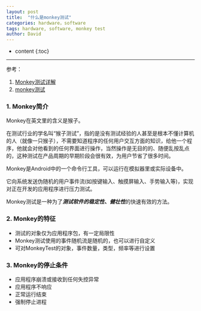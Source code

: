 ```yaml
---
layout: post
title:  "什么是monkey测试"
categories: hardware，software
tags: hardware, software, monkey test
author: David
---
```


* content
{:toc}

---

参考：
1. [Monkey测试详解](https://blog.csdn.net/yang_yang_heng/article/details/109167201)
2. [monkey测试](https://zhuanlan.zhihu.com/p/34319546)

### 1. Monkey简介

Monkey在英文里的含义是猴子。

在测试行业的学名叫“猴子测试”，指的是没有测试经验的人甚至是根本不懂计算机的人（就像一只猴子），不需要知道程序的任何用户交互方面的知识，给他一个程序，他就会对他看到的任何界面进行操作，当然操作是无目的的、随便乱按乱点的，这种测试在产品周期的早期阶段会很有效，为用户节省了很多时间。

Monkey是Android中的一个命令行工具，可以运行在模拟器里或实际设备中。

它向系统发送伪随机的用户事件流(如按键输入、触摸屏输入、手势输入等)，实现对正在开发的应用程序进行压力测试。

Monkey测试是一种为了***测试软件的稳定性、健壮性***的快速有效的方法。

### 2. Monkey的特征

* 测试的对象仅为应用程序包，有一定局限性
* Monkey测试使用的事件随机流是随机的，也可以进行自定义
* 可对MonkeyTest的对象，事件数量，类型，频率等进行设置

### 3. Monkey的停止条件

* 应用程序崩溃或接收到任何失控异常
* 应用程序不响应
* 正常运行结束
* 强制停止进程
